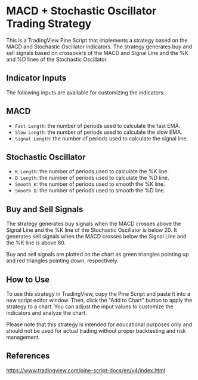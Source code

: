# MACD + Stochastic Oscillator Trading Strategy
This is a TradingView Pine Script that implements a strategy based on the MACD and Stochastic Oscillator indicators. The strategy generates buy and sell signals based on crossovers of the MACD and Signal Line and the %K and %D lines of the Stochastic Oscillator.

## Indicator Inputs
The following inputs are available for customizing the indicators:

## MACD
- `Fast Length`: the number of periods used to calculate the fast EMA.
- `Slow Length`: the number of periods used to calculate the slow EMA.
- `Signal Length`: the number of periods used to calculate the signal line.
## Stochastic Oscillator
- `K Length`: the number of periods used to calculate the %K line.
- `D Length`: the number of periods used to calculate the %D line.
- `Smooth K`: the number of periods used to smooth the %K line.
- `Smooth D`: the number of periods used to smooth the %D line.
## Buy and Sell Signals
The strategy generates buy signals when the MACD crosses above the Signal Line and the %K line of the Stochastic Oscillator is below 20. It generates sell signals when the MACD crosses below the Signal Line and the %K line is above 80.

Buy and sell signals are plotted on the chart as green triangles pointing up and red triangles pointing down, respectively.

## How to Use
To use this strategy in TradingView, copy the Pine Script and paste it into a new script editor window. Then, click the "Add to Chart" button to apply the strategy to a chart. You can adjust the input values to customize the indicators and analyze the chart.

Please note that this strategy is intended for educational purposes only and should not be used for actual trading without proper backtesting and risk management.

## References
https://www.tradingview.com/pine-script-docs/en/v4/index.html
